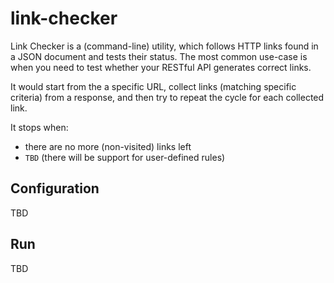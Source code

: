 # link-checker

Link Checker is a (command-line) utility, which follows HTTP links found in a JSON document and tests their status.
The most common use-case is when you need to test whether your RESTful API generates correct links.

It would start from the a specific URL, collect links (matching specific criteria) from a response, and then try to repeat the cycle 
for each collected link.

It stops when:
- there are no more (non-visited) links left
- `TBD` (there will be support for user-defined rules)

Configuration
-------------
TBD

Run
---
TBD